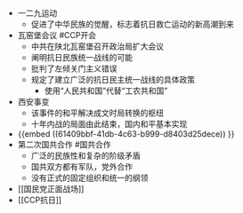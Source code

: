 - 一二九运动
	- 促进了中华民族的觉醒，标志着抗日救亡运动的新高潮到来
- 瓦窑堡会议 #CCP开会
	- 中共在陕北瓦窑堡召开政治局扩大会议
	- 阐明抗日民族统一战线的可能
	- 批判了左倾关门主义错误
	- 规定了建立广泛的抗日民主统一战线的具体政策
		- 使用“人民共和国”代替“工农共和国”
- 西安事变
	- 该事件的和平解决成文时局转换的枢纽
	- 十年内战的局面由此结束，国内和平基本实现
- {{embed ((61409bbf-41db-4c63-b999-d8403d25dece)) }}
- 第二次国共合作 #国共合作
	- 广泛的民族性和复杂的阶级矛盾
	- 国共双方都有军队，党外合作
	- 没有正式的固定组织和统一的纲领
- [[国民党正面战场]]
- [[CCP抗日]]